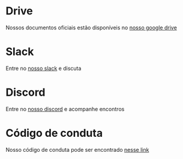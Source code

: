 # Drive
Nossos documentos oficiais estão disponíveis no [nosso google drive](https://drive.google.com/open?id=1ViXEGXaqolB2hwR5xazHvXEjQAlPupgj)

# Slack
Entre no [nosso slack](https://join.slack.com/t/idvogados/shared_invite/zt-dy6iuvk1-_WYfPWs3a2Od8qxcaHTeBw) e discuta

# Discord
Entre no [nosso discord](https://discord.gg/b5a7Pct) e acompanhe encontros

# Código de conduta
Nosso código de conduta pode ser encontrado [nesse link](code-of-conduct/)
